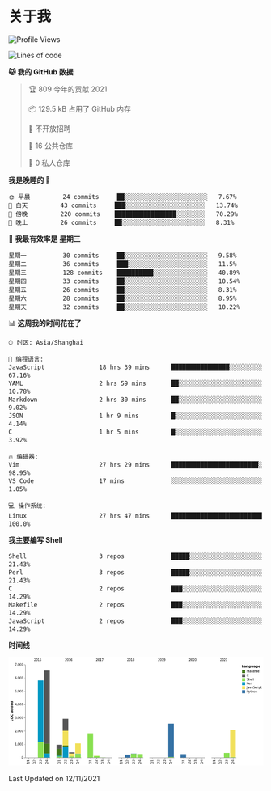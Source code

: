 # 关于我

<!--START_SECTION:waka-->
![Profile Views](http://img.shields.io/badge/%E4%B8%AA%E4%BA%BA%E5%B0%81%E9%9D%A2%E8%A7%82%E7%9C%8B%E6%AC%A1%E6%95%B0-15-blue)

![Lines of code](https://img.shields.io/badge/%E4%BB%8E%E3%80%8C%E4%BD%A0%E5%A5%BD%E4%B8%96%E7%95%8C%E3%80%8D%E6%88%91%E5%B7%B2%E7%BB%8F%E5%86%99%E4%BA%86-25738%20%E8%A1%8C%E4%BB%A3%E7%A0%81-blue)

**🐱 我的 GitHub 数据** 

> 🏆 809 今年的贡献 2021
 > 
> 📦 129.5 kB 占用了 GitHub 内存 
 > 
> 🚫 不开放招聘
 > 
> 📜 16 公共仓库 
 > 
> 🔑 0 私人仓库  
 > 
**我是晚睡的 🦉** 

```text
🌞 早晨         24 commits     ██░░░░░░░░░░░░░░░░░░░░░░░   7.67% 
🌆 白天         43 commits     ███░░░░░░░░░░░░░░░░░░░░░░   13.74% 
🌃 傍晚         220 commits    █████████████████░░░░░░░░   70.29% 
🌙 晚上         26 commits     ██░░░░░░░░░░░░░░░░░░░░░░░   8.31%

```
📅 **我最有效率是 星期三** 

```text
星期一          30 commits     ██░░░░░░░░░░░░░░░░░░░░░░░   9.58% 
星期二          36 commits     ███░░░░░░░░░░░░░░░░░░░░░░   11.5% 
星期三          128 commits    ██████████░░░░░░░░░░░░░░░   40.89% 
星期四          33 commits     ██░░░░░░░░░░░░░░░░░░░░░░░   10.54% 
星期五          26 commits     ██░░░░░░░░░░░░░░░░░░░░░░░   8.31% 
星期六          28 commits     ██░░░░░░░░░░░░░░░░░░░░░░░   8.95% 
星期天          32 commits     ██░░░░░░░░░░░░░░░░░░░░░░░   10.22%

```


📊 **这周我的时间花在了** 

```text
⌚︎ 时区: Asia/Shanghai

💬 编程语言: 
JavaScript               18 hrs 39 mins      ████████████████░░░░░░░░░   67.16% 
YAML                     2 hrs 59 mins       ██░░░░░░░░░░░░░░░░░░░░░░░   10.78% 
Markdown                 2 hrs 30 mins       ██░░░░░░░░░░░░░░░░░░░░░░░   9.02% 
JSON                     1 hr 9 mins         █░░░░░░░░░░░░░░░░░░░░░░░░   4.14% 
C                        1 hr 5 mins         █░░░░░░░░░░░░░░░░░░░░░░░░   3.92%

🔥 编辑器: 
Vim                      27 hrs 29 mins      ████████████████████████░   98.95% 
VS Code                  17 mins             ░░░░░░░░░░░░░░░░░░░░░░░░░   1.05%

💻 操作系统: 
Linux                    27 hrs 47 mins      █████████████████████████   100.0%

```

**我主要编写 Shell** 

```text
Shell                    3 repos             █████░░░░░░░░░░░░░░░░░░░░   21.43% 
Perl                     3 repos             █████░░░░░░░░░░░░░░░░░░░░   21.43% 
C                        2 repos             ███░░░░░░░░░░░░░░░░░░░░░░   14.29% 
Makefile                 2 repos             ███░░░░░░░░░░░░░░░░░░░░░░   14.29% 
JavaScript               2 repos             ███░░░░░░░░░░░░░░░░░░░░░░   14.29%

```


**时间线**

![Chart not found](https://raw.githubusercontent.com/Arondight/Arondight/master/charts/bar_graph.png) 


 Last Updated on 12/11/2021
<!--END_SECTION:waka-->

